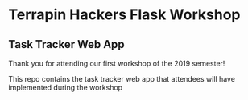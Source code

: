 # Terrapin Hackers Flask Workshop
## Task Tracker Web App

Thank you for attending our first workshop of the 2019 semester!

This repo contains the task tracker web app that attendees will have implemented during the workshop

